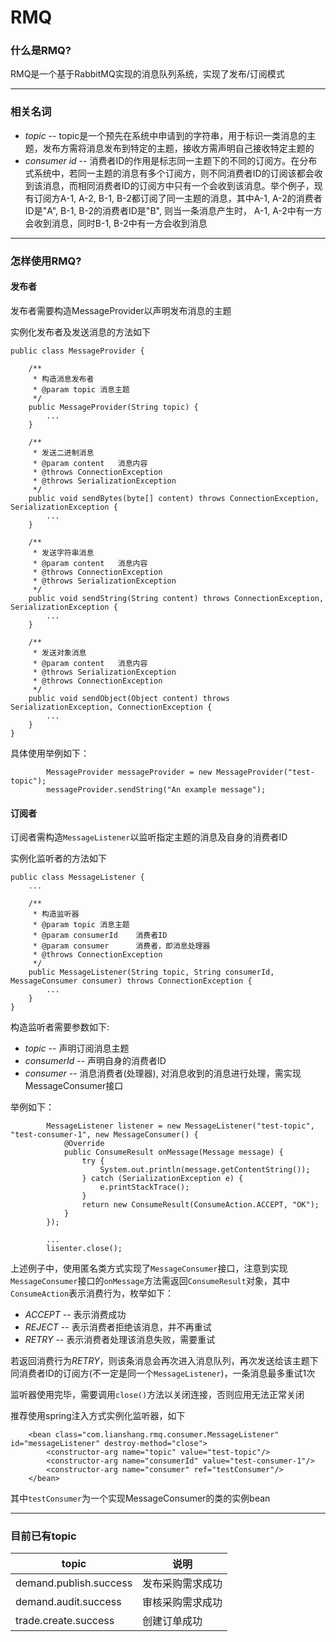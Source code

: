 # RMQ
[version]: 1.0.0-SNAPSHOT
 
### 什么是RMQ?
RMQ是一个基于RabbitMQ实现的消息队列系统，实现了发布/订阅模式

---

### 相关名词
* *topic* -- topic是一个预先在系统中申请到的字符串，用于标识一类消息的主题，发布方需将消息发布到特定的主题，接收方需声明自己接收特定主题的
* *consumer id* -- 消费者ID的作用是标志同一主题下的不同的订阅方。在分布式系统中，若同一主题的消息有多个订阅方，则不同消费者ID的订阅该都会收到该消息，而相同消费者ID的订阅方中只有一个会收到该消息。举个例子，现有订阅方A-1, A-2, B-1, B-2都订阅了同一主题的消息，其中A-1, A-2的消费者ID是"A", B-1, B-2的消费者ID是"B", 则当一条消息产生时， A-1, A-2中有一方会收到消息，同时B-1, B-2中有一方会收到消息

---


### 怎样使用RMQ?
#### 发布者
发布者需要构造MessageProvider以声明发布消息的主题

实例化发布者及发送消息的方法如下

```
public class MessageProvider {

    /**
     * 构造消息发布者
     * @param topic 消息主题
     */
    public MessageProvider(String topic) {
        ...
    }

    /**
     * 发送二进制消息
     * @param content   消息内容
     * @throws ConnectionException
     * @throws SerializationException   
     */
    public void sendBytes(byte[] content) throws ConnectionException, SerializationException {
        ...
    }

    /**
     * 发送字符串消息
     * @param content   消息内容
     * @throws ConnectionException
     * @throws SerializationException
     */
    public void sendString(String content) throws ConnectionException, SerializationException {
        ...
    }

    /**
     * 发送对象消息
     * @param content   消息内容
     * @throws SerializationException
     * @throws ConnectionException
     */
    public void sendObject(Object content) throws SerializationException, ConnectionException {
        ...
    }
}

```

具体使用举例如下：

```
		MessageProvider messageProvider = new MessageProvider("test-topic");
        messageProvider.sendString("An example message");        
```


#### 订阅者

订阅者需构造`MessageListener`以监听指定主题的消息及自身的消费者ID

实例化监听者的方法如下

```
public class MessageListener {
	...

    /**
     * 构造监听器
     * @param topic 消息主题
     * @param consumerId    消费者ID
     * @param consumer      消费者，即消息处理器
     * @throws ConnectionException
     */
    public MessageListener(String topic, String consumerId, MessageConsumer consumer) throws ConnectionException {
        ...
    }
}
```

构造监听者需要参数如下:

* *topic* -- 声明订阅消息主题	
* *consumerId* -- 声明自身的消费者ID
* *consumer* -- 消息消费者(处理器), 对消息收到的消息进行处理，需实现MessageConsumer接口

举例如下：

```
		MessageListener listener = new MessageListener("test-topic", "test-consumer-1", new MessageConsumer() {
            @Override
            public ConsumeResult onMessage(Message message) {
                try {
                    System.out.println(message.getContentString());
                } catch (SerializationException e) {
                    e.printStackTrace();
                }
                return new ConsumeResult(ConsumeAction.ACCEPT, "OK");
            }
        });
        
        ...
        lisenter.close();
```
上述例子中，使用匿名类方式实现了`MessageConsumer`接口，注意到实现`MessageConsumer`接口的`onMessage`方法需返回`ConsumeResult`对象，其中`ConsumeAction`表示消费行为，枚举如下：

* *ACCEPT* -- 表示消费成功
* *REJECT* -- 表示消费者拒绝该消息，并不再重试
* *RETRY* -- 表示消费者处理该消息失败，需要重试

若返回消费行为*RETRY*，则该条消息会再次进入消息队列，再次发送给该主题下同消费者ID的订阅方(不一定是同一个`MessageListener`)，一条消息最多重试1次

监听器使用完毕，需要调用`close()`方法以关闭连接，否则应用无法正常关闭

推荐使用spring注入方式实例化监听器，如下

```
	<bean class="com.lianshang.rmq.consumer.MessageListener" id="messageListener" destroy-method="close">
        <constructor-arg name="topic" value="test-topic"/>
        <constructor-arg name="consumerId" value="test-consumer-1"/>
        <constructor-arg name="consumer" ref="testConsumer"/>
    </bean>
```
其中`testConsumer`为一个实现MessageConsumer的类的实例bean

---

### 目前已有topic

|topic | 说明|
|------|-------|
|demand.publish.success|发布采购需求成功|
|demand.audit.success|审核采购需求成功|
|trade.create.success|创建订单成功|



